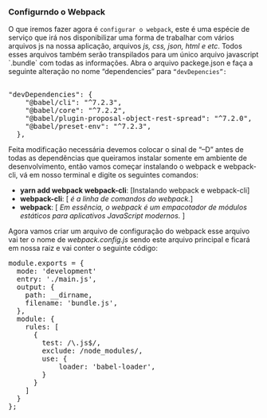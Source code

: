 ### Configurndo o Webpack
<p>O que iremos fazer agora é <code>configurar o webpack</code>, este é uma espécie de serviço que irá nos disponibilizar uma forma de trabalhar com vários arquivos js na nossa aplicação, arquivos <i><em>js, css, json, html e etc</em></i>. Todos esses arquivos também serão transpilados para um único arquivo javascript `.bundle` com todas as informações. Abra o arquivo packege.json e faça a seguinte alteração no nome “dependencies” para <code>“devDepencies”:</code> 
</p>

<pre><div>
"devDependencies": {
    "@babel/cli": "^7.2.3",
    "@babel/core": "^7.2.2",
    "@babel/plugin-proposal-object-rest-spread": "^7.2.0",
    "@babel/preset-env": "^7.2.3",
  },</div></pre>

<p>Feita modificação necessária devemos colocar o sinal de “–D” antes de todas as dependências que queiramos instalar somente em ambiente de desenvolvimento, então vamos começar instalando o webpack e webpack-cli, vá em nosso terminal e digite os seguintes comandos: 
</p>
<div>
 <ul>
 <li><b>yarn add webpack webpack-cli</b>: <label>[Instalando webpack e webpack-cli]</label></li>
 <li><b>webpack-cli</b>: <label>[ <i><em>é a linha de comandos do webpack.</em></i>]</label></li>
 <li><b>webpack</b>: <label>[ <i><em>Em essência, o webpack é um empacotador de módulos estáticos para aplicativos JavaScript modernos. </em></i>]</label></li>
 </ul>
</div>

<p>Agora vamos criar um arquivo de configuração do webpack esse arquivo vai ter o nome de <i><em>webpack.config.js</em></i> sendo este arquivo principal e ficará em nossa raiz e vai conter o seguinte código: 
</p>

<div><pre>
module.exports = {
  mode: 'development'
  entry: './main.js',
  output: {
    path: __dirname,
    filename: 'bundle.js',
  },
  module: {
    rules: [
      {
        test: /\.js$/,
        exclude: /node_modules/,
        use: {
            loader: 'babel-loader',
        }
      }
    ]
  }
};
</pre></div>